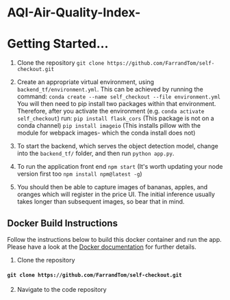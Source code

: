 # AQI-Air-Quality-Index-
# Getting Started...

1. Clone the repository `git clone https://github.com/FarrandTom/self-checkout.git`

2. Create an appropriate virtual environment, using `backend_tf/environment.yml`. This can be achieved by running the command: `conda create --name self_checkout --file environment.yml`
You will then need to pip install two packages within that environment. Therefore, after you activate the environment (e.g. `conda activate self_checkout`) run: 
`pip install flask_cors` (This package is not on a conda channel)
`pip install imageio` (This installs pillow with the module for webpack images- which the conda install does not)

3. To start the backend, which serves the object detection model, change into the `backend_tf/` folder, and then run `python app.py`.

4. To run the application front end `npm start` (It's worth updating your node version first too `npm install npm@latest -g`)

5. You should then be able to capture images of bananas, apples, and oranges which will register in the price UI. The initial inference usually takes longer than subsequent images, so bear that in mind.

## Docker Build Instructions
Follow the instructions below to build this docker container and run the app. Please have a look at the [Docker documentation](https://docs.docker.com/) for further details.

1. Clone the repository


#### `git clone https://github.com/FarrandTom/self-checkout.git`

2. Navigate to the code repository


#### `cd self-checkout`


3. Build the docker container


#### `docker build -t selfcheckout:1.0 .`


4. Run the container. 
Note: We run the container in detached mode because when the front-end starts alongiside the container. We need to execute a second command to run the backend.


#### `docker run -d --name selfcheckout -p 3000:3000 -p 5000:5000 selfcheckout:1.0`


5. Run this command to start the backend server


#### `docker exec -it selfcheckout python3 /usr/src/app/backend_tf/app.py`

6. Open your browser and use this url


#### `http://localhost:3000`
